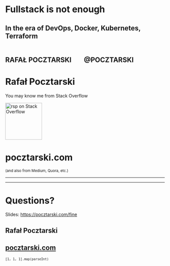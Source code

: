 
# Fullstack is not enough

In the era of DevOps, Docker, Kubernetes, Terraform
<br><br><br>
RAFAŁ POCZTARSKI &nbsp;&nbsp;&nbsp;&nbsp;&nbsp;&nbsp; @POCZTARSKI
---

# Rafał Pocztarski

You may know me from Stack Overflow

[<img alt="rsp on Stack Overflow" src="https://stackexchange.com/users/flair/303952.png" height="116">](https://stackoverflow.com/users/613198/rsp)

# pocztarski.com

<small>(and also from Medium, Quora, etc.)</small>

---

---

# Questions?

Slides: https://pocztarski.com/fine

## Rafał Pocztarski

## [pocztarski.com](https://pocztarski.com)

<small> `[1, 1, 1].map(parseInt)` </small>
